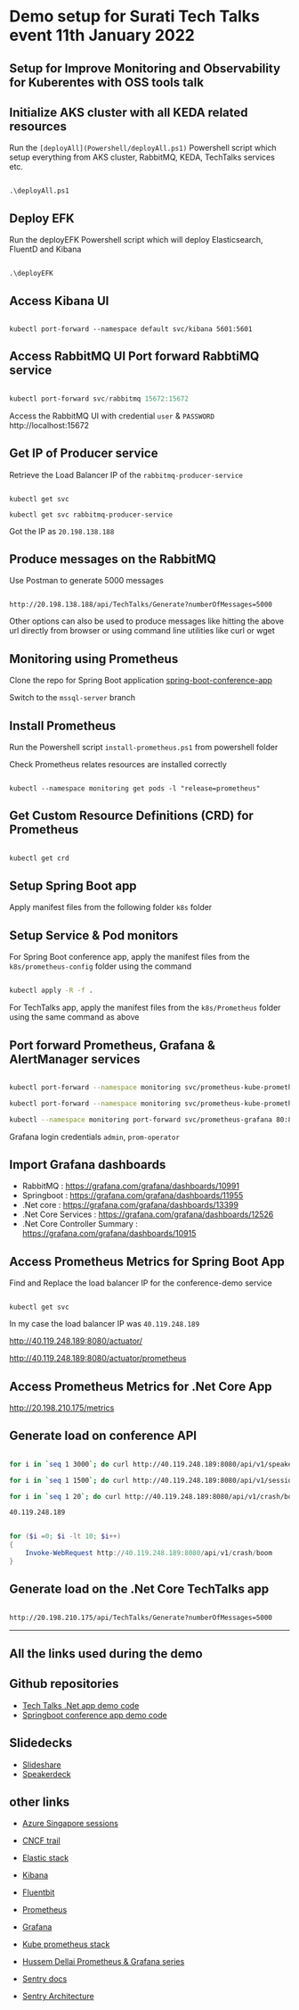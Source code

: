 # Demo setup for Surati Tech Talks event 11th January 2022

## Setup for Improve Monitoring and Observability for Kuberentes with OSS tools talk

## Initialize AKS cluster with all KEDA related resources

Run the `[deployAll](Powershell/deployAll.ps1)` Powershell script which setup everything from AKS cluster, RabbitMQ, KEDA, TechTalks services etc.

```code

.\deployAll.ps1

```

## Deploy EFK

Run the deployEFK Powershell script which will deploy Elasticsearch, FluentD and Kibana

```code

.\deployEFK

```

## Access Kibana UI 

```code

kubectl port-forward --namespace default svc/kibana 5601:5601

```

## Access RabbitMQ UI Port forward RabbtiMQ service

```powershell

kubectl port-forward svc/rabbitmq 15672:15672

```

Access the RabbitMQ UI with credential `user` & `PASSWORD`
http://localhost:15672

## Get IP of Producer service

Retrieve the Load Balancer IP of the `rabbitmq-producer-service`

```code

kubectl get svc

kubectl get svc rabbitmq-producer-service

```

Got the IP as `20.198.138.188`

## Produce messages on the RabbitMQ

Use Postman to generate 5000 messages

```

http://20.198.138.188/api/TechTalks/Generate?numberOfMessages=5000

```

Other options can also be used to produce messages like hitting the above url directly from browser or using command line utilities like curl or wget 

## Monitoring using Prometheus

Clone the repo for Spring Boot application
[spring-boot-conference-app](https://github.com/NileshGule/spring-boot-conference-app)

Switch to the `mssql-server` branch

## Install Prometheus

Run the Powershell script `install-prometheus.ps1` from powershell folder

Check Prometheus relates resources are installed correctly

```code

kubectl --namespace monitoring get pods -l "release=prometheus"

```

## Get Custom Resource Definitions (CRD) for Prometheus

```bash

kubectl get crd

```

## Setup Spring Boot app

Apply manifest files from the following folder `k8s` folder

## Setup Service & Pod monitors
For Spring Boot conference app, apply the manifest files from the `k8s/prometheus-config` folder using the command

```bash

kubectl apply -R -f .

```

For TechTalks app, apply the manifest files from the `k8s/Prometheus` folder using the same command as above

## Port forward Prometheus, Grafana & AlertManager services

```bash

kubectl port-forward --namespace monitoring svc/prometheus-kube-prometheus-prometheus 9090:9090

kubectl port-forward --namespace monitoring svc/prometheus-kube-prometheus-alertmanager 9093:9093

kubectl --namespace monitoring port-forward svc/prometheus-grafana 80:80

```

Grafana login credentials `admin`, `prom-operator`

## Import Grafana dashboards

- RabbitMQ : https://grafana.com/grafana/dashboards/10991
- Springboot : https://grafana.com/grafana/dashboards/11955
- .Net core : https://grafana.com/grafana/dashboards/13399
- .Net Core Services : https://grafana.com/grafana/dashboards/12526
- .Net Core Controller Summary : https://grafana.com/grafana/dashboards/10915

## Access Prometheus Metrics for Spring Boot App

Find and Replace the load balancer IP for the conference-demo service

```code

kubectl get svc

```

In my case the load balancer IP was `40.119.248.189`

http://40.119.248.189:8080/actuator/

http://40.119.248.189:8080/actuator/prometheus

## Access Prometheus Metrics for .Net Core App

http://20.198.210.175/metrics
## Generate load on conference API

```bash

for i in `seq 1 3000`; do curl http://40.119.248.189:8080/api/v1/speakers/; done

for i in `seq 1 1500`; do curl http://40.119.248.189:8080/api/v1/sessions/; done

for i in `seq 1 20`; do curl http://40.119.248.189:8080/api/v1/crash/boom; done

40.119.248.189

```

```powershell

for ($i =0; $i -lt 10; $i++)
{
    Invoke-WebRequest http://40.119.248.189:8080/api/v1/crash/boom
}

```

## Generate load on the .Net Core TechTalks app

```bash

http://20.198.210.175/api/TechTalks/Generate?numberOfMessages=5000

```

---

## All the links used during the demo

## Github repositories
- [Tech Talks .Net app demo code](https://github.com/NileshGule/pd-tech-fest-2019)
- [Springboot conference app demo code](https://github.com/NileshGule/spring-boot-conference-app/tree/mssql-server)

## Slidedecks
- [Slideshare](https:/www.slideshare.net/nileshgule/)
- [Speakerdeck](https://www.speakerdeck.com/NileshGule/)

## other links
- [Azure Singapore sessions](https://bit.ly/AzureSingaporeSessions)

- [CNCF trail](https://github.com/cncf/trailmap)
- [Elastic stack](https://www.elastic.co/elastic-stack/)
- [Kibana](https://www.elastic.co/kibana/)
- [Fluentbit](https://fluentbit.io/)
- [Prometheus](https://prometheus.io/)
- [Grafana](https://grafana.com/)
- [Kube prometheus stack](https://github.com/prometheus-community/helm-charts/tree/main/charts/kube-prometheus-stack)
- [Hussem Dellai Prometheus & Grafana series](https://www.youtube.com/playlist?list=PLpbcUe4chE7-HuslXKj1MB10ncorfzEGa)
- [Sentry docs](https://docs.sentry.io/)
- [Sentry Architecture](https://develop.sentry.dev/architecture/)


